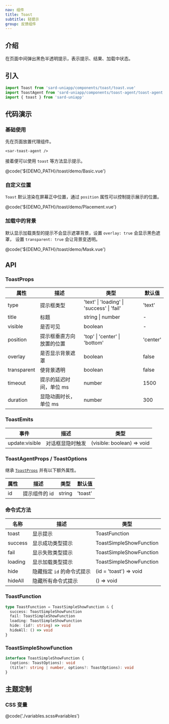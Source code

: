 ```yaml
---
nav: 组件
title: Toast
subtitle: 轻提示
group: 反馈组件
---
```


## 介绍

在页面中间弹出黑色半透明提示，表示提示、结果、加载中状态。

## 引入

```ts
import Toast from 'sard-uniapp/components/toast/toast.vue'
import ToastAgent from 'sard-uniapp/components/toast-agent/toast-agent.vue'
import { toast } from 'sard-uniapp'
```

## 代码演示

### 基础使用

先在页面放置代理组件。

```tsx
<sar-toast-agent />
```

接着便可以使用 `toast` 等方法显示提示。

@code('${DEMO_PATH}/toast/demo/Basic.vue')

### 自定义位置

`Toast` 默认渲染在屏幕正中位置，通过 `position` 属性可以控制提示展示的位置。

@code('${DEMO_PATH}/toast/demo/Placement.vue')

### 加载中的背景

默认显示加载类型的提示不会显示遮罩背景，设置 `overlay: true` 会显示黑色遮罩， 设置 `transparent: true` 会让背景变透明。

@code('${DEMO_PATH}/toast/demo/Mask.vue')

## API

### ToastProps

| 属性        | 描述                     | 类型                                       | 默认值   |
| ----------- | ------------------------ | ------------------------------------------ | -------- |
| type        | 提示框类型               | 'text' \| 'loading' \| 'success' \| 'fail' | 'text'   |
| title       | 标题                     | string \| number                           | -        |
| visible     | 是否可见                 | boolean                                    | -        |
| position    | 提示框垂直方向放置的位置 | 'top' \| 'center' \| 'bottom'              | 'center' |
| overlay     | 是否显示背景遮罩         | boolean                                    | false    |
| transparent | 使背景透明               | boolean                                    | false    |
| timeout     | 提示的延迟时间，单位 ms  | number                                     | 1500     |
| duration    | 显隐动画时长，单位 ms    | number                                     | 300      |

### ToastEmits

| 事件           | 描述             | 类型                       |
| -------------- | ---------------- | -------------------------- |
| update:visible | 对话框显隐时触发 | (visible: boolean) => void |

### ToastAgentProps / ToastOptions

继承 [`ToastProps`](#ToastProps) 并有以下额外属性。

| 属性 | 描述          | 类型   | 默认值  |
| ---- | ------------- | ------ | ------- |
| id   | 提示组件的 id | string | 'toast' |

### 命令式方法

| 名称    | 描述                       | 类型                    |
| ------- | -------------------------- | ----------------------- |
| toast   | 显示提示                   | ToastFunction           |
| success | 显示成功类型提示           | ToastSimpleShowFunction |
| fail    | 显示失败类型提示           | ToastSimpleShowFunction |
| loading | 显示加载类型提示           | ToastSimpleShowFunction |
| hide    | 隐藏指定 `id` 的命令式提示 | (id = 'toast') => void  |
| hideAll | 隐藏所有命令式提示         | () => void              |

### ToastFunction

```ts
type ToastFunction = ToastSimpleShowFunction & {
  success: ToastSimpleShowFunction
  fail: ToastSimpleShowFunction
  loading: ToastSimpleShowFunction
  hide: (id?: string) => void
  hideAll: () => void
}
```

### ToastSimpleShowFunction

```ts
interface ToastSimpleShowFunction {
  (options: ToastOptions): void
  (title?: string | number, options?: ToastOptions): void
}
```

## 主题定制

### CSS 变量

@code('./variables.scss#variables')
